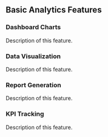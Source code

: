 ## Basic Analytics Features

### Dashboard Charts
Description of this feature.

### Data Visualization
Description of this feature.

### Report Generation
Description of this feature.

### KPI Tracking
Description of this feature.

